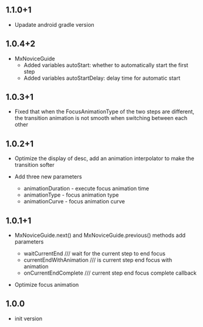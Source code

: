 ## 1.1.0+1
- Upadate android gradle version

## 1.0.4+2
- MxNoviceGuide
  * Added variables autoStart: whether to automatically start the first step
  * Added variables autoStartDelay: delay time for automatic start

## 1.0.3+1
- Fixed that when the FocusAnimationType of the two steps are different, the transition animation is not smooth when switching between each other

## 1.0.2+1
- Optimize the display of desc, add an animation interpolator to make the transition softer

- Add three new parameters
  * animationDuration - execute focus animation time
  * animationType - focus animation type
  * animationCurve - focus animation curve

## 1.0.1+1
- MxNoviceGuide.next() and MxNoviceGuide.previous() methods add parameters
  * waitCurrentEnd /// wait for the current step to end focus
  * currentEndWithAnimation /// is current step end focus with animation
  * onCurrentEndComplete /// current step end focus complete callback

- Optimize focus animation

## 1.0.0
- init version
